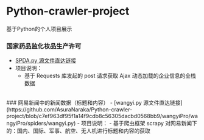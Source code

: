 # Python-crawler-project

基于Python的个人项目展示<br>

###  国家药品监化妆品生产许可
- [SPDA.py 源文件直达链接](https://github.com/AsuraNaraka/Python-crawler-project/blob/672a888015a652813d0ae202d3cc25f4258842dc/%E5%9B%BD%E5%AE%B6%E8%8D%AF%E5%93%81%E7%9B%91%E5%8C%96%E5%A6%86%E5%93%81%E7%94%9F%E4%BA%A7%E8%AE%B8%E5%8F%AF/SPDA.py)
- 项目说明：
  - 基于 Requests 库发起的 post 请求获取 Ajax 动态加载的企业信息的全栈数据

<br>
### 网易新闻中的新闻数据（标题和内容）
- [wangyi.py 源文件直达链接](https://github.com/AsuraNaraka/Python-crawler-project/blob/c7ef963df95f1a14f9cdb8c56305dacbd0568bb9/wangyiPro/wangyiPro/spiders/wangyi.py)
- 项目说明：
  - 基于爬虫框架 scrapy 对网易新闻下的：国内、国际、军事、航空、无人机进行标题和内容的获取

